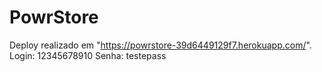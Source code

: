 # PowrStore

Deploy realizado em "https://powrstore-39d6449129f7.herokuapp.com/".
Login: 12345678910
Senha: testepass
